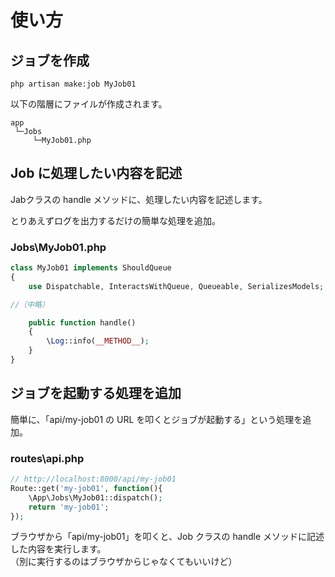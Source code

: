 # 使い方

## ジョブを作成
```
php artisan make:job MyJob01
```

以下の階層にファイルが作成されます。
```
app
 └─Jobs
     └─MyJob01.php
```

## Job に処理したい内容を記述
Jabクラスの handle メソッドに、処理したい内容を記述します。  

とりあえずログを出力するだけの簡単な処理を追加。  

### Jobs\MyJob01.php
```php
class MyJob01 implements ShouldQueue
{
    use Dispatchable, InteractsWithQueue, Queueable, SerializesModels;

//（中略）

    public function handle()
    {
        \Log::info(__METHOD__);
    }
}
```

## ジョブを起動する処理を追加
簡単に、「api/my-job01 の URL を叩くとジョブが起動する」という処理を追加。

### routes\api.php
```php
// http://localhost:8000/api/my-job01
Route::get('my-job01', function(){
    \App\Jobs\MyJob01::dispatch();
    return 'my-job01';
});
```

ブラウザから「api/my-job01」を叩くと、Job クラスの handle メソッドに記述した内容を実行します。  
（別に実行するのはブラウザからじゃなくてもいいけど）  


